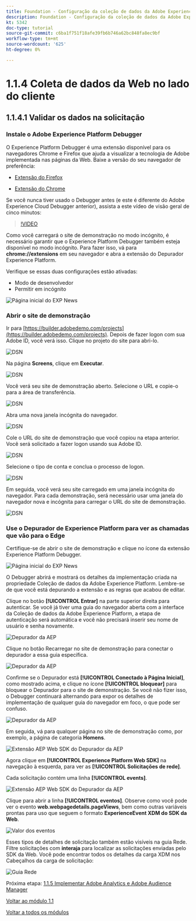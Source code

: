```yaml
---
title: Foundation - Configuração da coleção de dados da Adobe Experience Platform e da extensão SDK da Web - Coleção de dados da Web do cliente
description: Foundation - Configuração da coleção de dados da Adobe Experience Platform e da extensão SDK da Web - Coleção de dados da Web do cliente
kt: 5342
doc-type: tutorial
source-git-commit: c6ba1f751f18afe39fb6b746a62bc848fa8ec9bf
workflow-type: tm+mt
source-wordcount: '625'
ht-degree: 0%

---
```


# 1.1.4 Coleta de dados da Web no lado do cliente

## 1.1.4.1 Validar os dados na solicitação

### Instale o Adobe Experience Platform Debugger

O Experience Platform Debugger é uma extensão disponível para os navegadores Chrome e Firefox que ajuda a visualizar a tecnologia de Adobe implementada nas páginas da Web. Baixe a versão do seu navegador de preferência:

- [Extensão do Firefox](https://addons.mozilla.org/pt-BR/firefox/addon/adobe-experience-platform-dbg/)

- [Extensão do Chrome](https://chrome.google.com/webstore/detail/adobe-experience-platform/bfnnokhpnncpkdmbokanobigaccjkpob)

Se você nunca tiver usado o Debugger antes (e este é diferente do Adobe Experience Cloud Debugger anterior), assista a este vídeo de visão geral de cinco minutos:

>[!VIDEO](https://video.tv.adobe.com/v/32156?quality=12&learn=on)

Como você carregará o site de demonstração no modo incógnito, é necessário garantir que o Experience Platform Debugger também esteja disponível no modo incógnito. Para fazer isso, vá para **chrome://extensions** em seu navegador e abra a extensão do Depurador Experience Platform.

Verifique se essas duas configurações estão ativadas:

- Modo de desenvolvedor
- Permitir em incógnito

![Página inicial do EXP News](./images/ext1.png)

### Abrir o site de demonstração

Ir para [https://builder.adobedemo.com/projects](https://builder.adobedemo.com/projects). Depois de fazer logon com sua Adobe ID, você verá isso. Clique no projeto do site para abri-lo.

![DSN](./../../gettingstarted/gettingstarted/images/web8.png)

Na página **Screens**, clique em **Executar**.

![DSN](./images/web2.png)

Você verá seu site de demonstração aberto. Selecione o URL e copie-o para a área de transferência.

![DSN](./../../gettingstarted/gettingstarted/images/web3.png)

Abra uma nova janela incógnita do navegador.

![DSN](./../../gettingstarted/gettingstarted/images/web4.png)

Cole o URL do site de demonstração que você copiou na etapa anterior. Você será solicitado a fazer logon usando sua Adobe ID.

![DSN](./../../gettingstarted/gettingstarted/images/web5.png)

Selecione o tipo de conta e conclua o processo de logon.

![DSN](./../../gettingstarted/gettingstarted/images/web6.png)

Em seguida, você verá seu site carregado em uma janela incógnita do navegador. Para cada demonstração, será necessário usar uma janela do navegador nova e incógnita para carregar o URL do site de demonstração.

![DSN](./../../gettingstarted/gettingstarted/images/web7.png)

### Use o Depurador de Experience Platform para ver as chamadas que vão para o Edge

Certifique-se de abrir o site de demonstração e clique no ícone da extensão Experience Platform Debugger.

![Página inicial do EXP News](./images/ext2.png)

O Debugger abrirá e mostrará os detalhes da implementação criada na propriedade Coleção de dados da Adobe Experience Platform. Lembre-se de que você está depurando a extensão e as regras que acabou de editar.

Clique no botão **[!UICONTROL Entrar]** na parte superior direita para autenticar. Se você já tiver uma guia do navegador aberta com a interface da Coleção de dados da Adobe Experience Platform, a etapa de autenticação será automática e você não precisará inserir seu nome de usuário e senha novamente.

![Depurador da AEP](./images/validate2.png)

Clique no botão Recarregar no site de demonstração para conectar o depurador a essa guia específica.

![Depurador da AEP](./images/validate2a.png)

Confirme se o Depurador está **[!UICONTROL Conectado à Página Inicial]**, como mostrado acima, e clique no ícone **[!UICONTROL bloquear]** para bloquear o Depurador para o site de demonstração. Se você não fizer isso, o Debugger continuará alternando para expor os detalhes de implementação de qualquer guia do navegador em foco, o que pode ser confuso.

![Depurador da AEP](./images/validate3.png)

Em seguida, vá para qualquer página no site de demonstração como, por exemplo, a página de categoria **Homens**.

![Extensão AEP Web SDK do Depurador da AEP](./images/validate4.png)

Agora clique em **[!UICONTROL Experience Platform Web SDK]** na navegação à esquerda, para ver as **[!UICONTROL Solicitações de rede]**.

Cada solicitação contém uma linha **[!UICONTROL events]**.

![Extensão AEP Web SDK do Depurador da AEP](./images/validate5.png)

Clique para abrir a linha **[!UICONTROL eventos]**. Observe como você pode ver o evento **web.webpagedetails.pageViews**, bem como outras variáveis prontas para uso que seguem o formato **ExperienceEvent XDM do SDK da Web**.

![Valor dos eventos](./images/validate8.png)

Esses tipos de detalhes de solicitação também estão visíveis na guia Rede. Filtre solicitações com **interaja** para localizar as solicitações enviadas pelo SDK da Web. Você pode encontrar todos os detalhes da carga XDM nos Cabeçalhos da carga de solicitação:

![Guia Rede](./images/validate9.png)

Próxima etapa: [1.1.5 Implementar Adobe Analytics e Adobe Audience Manager](./ex5.md)

[Voltar ao módulo 1.1](./data-ingestion-launch-web-sdk.md)

[Voltar a todos os módulos](./../../../overview.md)
